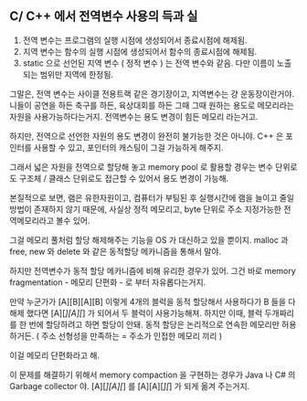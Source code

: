 ## C/ C++ 에서 전역변수 사용의 득과 실

1. 전역 변수는 프로그램의 실행 시점에 생성되어서 종료시점에 해제됨.
2. 지역 변수는 함수의 실행 시점에 생성되어서 함수의 종료시점에 해제됨.
3. static 으로 선언된 지역 변수 ( 정적 변수 ) 는 전역 변수와 같음.
다만 이름이 노출되는 범위만 지역에 한정됨.

그말은, 전역 변수는 사이클 전용트랙 같은 경기장이고,
지역변수는 걍 운동장이란거야. 니들이 공연을 하든 축구를 하든, 육상대회를 하든
그때 그때 원하는 용도로 메모리라는 자원을 사용가능하다는거지.
전역변수는 용도 변경이 힘든 메모리 라는거고.

하지만, 전역으로 선언한 자원의 용도 변경이 완전히 불가능한 것은 아니야.
C++ 은 포인터를 사용할 수 있고, 포인터의 캐스팅이 그걸 가능하게 해주지.

그래서 넓은 자원을 전역으로 할당해 놓고 memory pool 로 활용할 경우는
변수 단위로도 구조체 / 클래스 단위로도 접근할 수 있어서 용도 변경이 가능해.

본질적으로 보면, 램은 유한자원이고,
컴퓨터가 부팅된 후 실행시간에 램을 늘이고 줄일 방법이 존재하지 않기 때문에,
사실상 정적 메모리고, byte 단위로 주소 지정가능한 전역메모리라고 볼수 있어.

그걸 메모리 풀처럼 할당 해제해주는 기능을 OS 가 대신하고 있을 뿐이지.
malloc 과 free, new 와 delete 와 같은 동적할당 메카니즘을 통해서 말야.

하지만 전역변수가 동적 할당 메카니즘에 비해 유리한 경우가 있어.
그건 바로 memory fragmentation - 메모리 단편화 - 로 부터 자유롭다는거지.

만약 누군가가
[A][B][A][B]
이렇게 4개의 블럭을 동적 할당해서 사용하다가
B 들을 다 해제 했다면
[A][_][A][_]
가 되어서 두 블럭이 사용가능해져.
하지만 이때, 블럭 두개짜리 를 한 번에 할당하려고 하면 할당이 안돼.
동적 할당은 논리적으로 연속한 메모리만 허용하거든.
( 주소 선형성을 만족하는 = 주소가 인접한 메모리 끼리 )

이걸 메모리 단편화라고 해.

이 문제를 해결하기 위해서 memory compaction 을 구현하는 경우가 Java 나 C# 의
Garbage collector 야.
[A][_][A][_] 를
[A][A][_][_] 가 되게 옮겨 주는거지.
